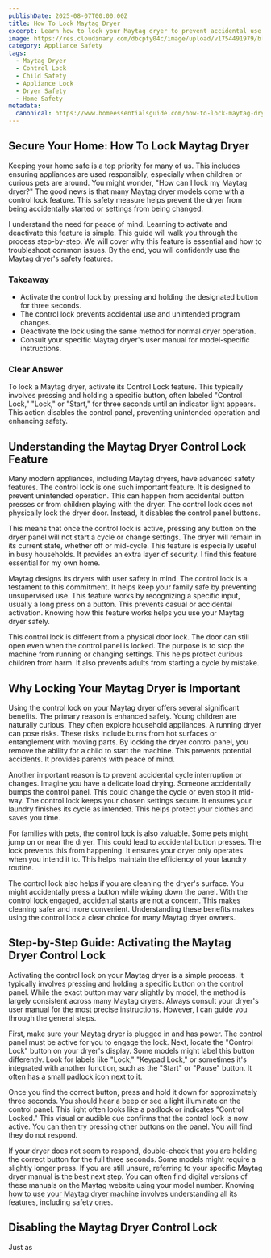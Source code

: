 ```yaml
---
publishDate: 2025-08-07T00:00:00Z
title: How To Lock Maytag Dryer
excerpt: Learn how to lock your Maytag dryer to prevent accidental use and enhance home safety. Discover the control lock feature for child protection.
image: https://res.cloudinary.com/dbcpfy04c/image/upload/v1754491979/blog_image_1754491978_mzzhf4.webp
category: Appliance Safety
tags:
  - Maytag Dryer
  - Control Lock
  - Child Safety
  - Appliance Lock
  - Dryer Safety
  - Home Safety
metadata:
  canonical: https://www.homeessentialsguide.com/how-to-lock-maytag-dryer
---
```


## Secure Your Home: How To Lock Maytag Dryer

Keeping your home safe is a top priority for many of us. This includes ensuring appliances are used responsibly, especially when children or curious pets are around. You might wonder, "How can I lock my Maytag dryer?" The good news is that many Maytag dryer models come with a control lock feature. This safety measure helps prevent the dryer from being accidentally started or settings from being changed.

I understand the need for peace of mind. Learning to activate and deactivate this feature is simple. This guide will walk you through the process step-by-step. We will cover why this feature is essential and how to troubleshoot common issues. By the end, you will confidently use the Maytag dryer's safety features.

### Takeaway

*   Activate the control lock by pressing and holding the designated button for three seconds.
*   The control lock prevents accidental use and unintended program changes.
*   Deactivate the lock using the same method for normal dryer operation.
*   Consult your specific Maytag dryer's user manual for model-specific instructions.

### Clear Answer

To lock a Maytag dryer, activate its Control Lock feature. This typically involves pressing and holding a specific button, often labeled "Control Lock," "Lock," or "Start," for three seconds until an indicator light appears. This action disables the control panel, preventing unintended operation and enhancing safety.

## Understanding the Maytag Dryer Control Lock Feature

Many modern appliances, including Maytag dryers, have advanced safety features. The control lock is one such important feature. It is designed to prevent unintended operation. This can happen from accidental button presses or from children playing with the dryer. The control lock does not physically lock the dryer door. Instead, it disables the control panel buttons.

This means that once the control lock is active, pressing any button on the dryer panel will not start a cycle or change settings. The dryer will remain in its current state, whether off or mid-cycle. This feature is especially useful in busy households. It provides an extra layer of security. I find this feature essential for my own home.

Maytag designs its dryers with user safety in mind. The control lock is a testament to this commitment. It helps keep your family safe by preventing unsupervised use. This feature works by recognizing a specific input, usually a long press on a button. This prevents casual or accidental activation. Knowing how this feature works helps you use your Maytag dryer safely.

This control lock is different from a physical door lock. The door can still open even when the control panel is locked. The purpose is to stop the machine from running or changing settings. This helps protect curious children from harm. It also prevents adults from starting a cycle by mistake.

## Why Locking Your Maytag Dryer is Important

Using the control lock on your Maytag dryer offers several significant benefits. The primary reason is enhanced safety. Young children are naturally curious. They often explore household appliances. A running dryer can pose risks. These risks include burns from hot surfaces or entanglement with moving parts. By locking the dryer control panel, you remove the ability for a child to start the machine. This prevents potential accidents. It provides parents with peace of mind.

Another important reason is to prevent accidental cycle interruption or changes. Imagine you have a delicate load drying. Someone accidentally bumps the control panel. This could change the cycle or even stop it mid-way. The control lock keeps your chosen settings secure. It ensures your laundry finishes its cycle as intended. This helps protect your clothes and saves you time.

For families with pets, the control lock is also valuable. Some pets might jump on or near the dryer. This could lead to accidental button presses. The lock prevents this from happening. It ensures your dryer only operates when you intend it to. This helps maintain the efficiency of your laundry routine.

The control lock also helps if you are cleaning the dryer's surface. You might accidentally press a button while wiping down the panel. With the control lock engaged, accidental starts are not a concern. This makes cleaning safer and more convenient. Understanding these benefits makes using the control lock a clear choice for many Maytag dryer owners.

## Step-by-Step Guide: Activating the Maytag Dryer Control Lock

Activating the control lock on your Maytag dryer is a simple process. It typically involves pressing and holding a specific button on the control panel. While the exact button may vary slightly by model, the method is largely consistent across many Maytag dryers. Always consult your dryer's user manual for the most precise instructions. However, I can guide you through the general steps.

First, make sure your Maytag dryer is plugged in and has power. The control panel must be active for you to engage the lock. Next, locate the "Control Lock" button on your dryer's display. Some models might label this button differently. Look for labels like "Lock," "Keypad Lock," or sometimes it's integrated with another function, such as the "Start" or "Pause" button. It often has a small padlock icon next to it.

Once you find the correct button, press and hold it down for approximately three seconds. You should hear a beep or see a light illuminate on the control panel. This light often looks like a padlock or indicates "Control Locked." This visual or audible cue confirms that the control lock is now active. You can then try pressing other buttons on the panel. You will find they do not respond.

If your dryer does not seem to respond, double-check that you are holding the correct button for the full three seconds. Some models might require a slightly longer press. If you are still unsure, referring to your specific Maytag dryer manual is the best next step. You can often find digital versions of these manuals on the Maytag website using your model number. Knowing [how to use your Maytag dryer machine](https://homeessentialsguide.com/how-to-use-maytag-dryer-machine) involves understanding all its features, including safety ones.

## Disabling the Maytag Dryer Control Lock

Just as